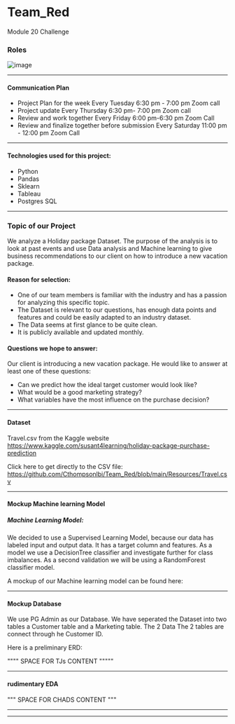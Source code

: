 # Team_Red
Module 20 Challenge

### Roles


![image](https://user-images.githubusercontent.com/91682586/157859031-1ea508cf-c6c7-4887-bb5a-eafee28b8a9b.png)

---
#### Communication Plan			
			

 - Project Plan for the week	Every Tuesday 6:30 pm - 7:00 pm	Zoom call
 - Project update 	Every Thursday 6:30 pm- 7:00 pm	Zoom call
 - Review and work together 	Every Friday 6:00 pm-6:30 pm Zoom Call
 - Review and finalize together before submission 	Every Saturday 11:00 pm - 12:00 pm Zoom Call

---
#### Technologies used for this project:

- Python
- Pandas
- Sklearn
- Tableau
- Postgres SQL

---
### Topic of our Project

We analyze a Holiday package Dataset. The purpose of the analysis is to look at past events and use Data analysis and Machine learning to give business recommendations to our client on how to introduce a new vacation package.

#### Reason for selection: 

-	One of our team members is familiar with the industry and has a passion for analyzing this specific topic.
-	The Dataset is relevant to our questions, has enough data points and features and could be easily adapted to an industry dataset.
-	The Data seems at first glance to be quite clean.
-	It is publicly available and updated monthly. 

#### Questions we hope to answer:

Our client is introducing a new vacation package. He would like to answer at least one of these questions:

-	Can we predict how the ideal target customer would look like?
-	What would be a good marketing strategy?
-	What variables have the most influence on the purchase decision?


---
#### Dataset

Travel.csv from the Kaggle website
https://www.kaggle.com/susant4learning/holiday-package-purchase-prediction

Click here to get directly to the CSV file:  https://github.com/Cthompsonlbi/Team_Red/blob/main/Resources/Travel.csv

---
#### Mockup Machine learning Model

##### Machine Learning Model:
We decided to use a Supervised Learning Model, because our data has labeled input and output data.
It has a target column and features.
As a model we use a DecisionTree classifier and investigate further for class imbalances.
As a second validation we will be using a RandomForest classifier model.

A mockup of our Machine learning model can be found here: 

---
#### Mockup Database

We use PG Admin as our Database.
We have seperated the Dataset into two tables a Customer table and a Marketing table.
The 2 Data
The 2 tables are connect through he Customer ID.

Here is a preliminary ERD:

"""" SPACE FOR TJs CONTENT """""

---
#### rudimentary EDA 

""" SPACE FOR CHADS CONTENT """

---


---










